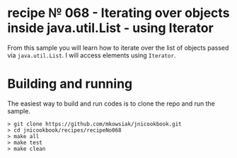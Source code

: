 # recipe № 068 - Iterating over objects inside java.util.List - using Iterator

From this sample you will learn how to iterate over the list of objects passed via `java.util.List`. I will access elements using `Iterator`.

# Building and running

The easiest way to build and run codes is to clone the repo and run the sample.

    > git clone https://github.com/mkowsiak/jnicookbook.git
    > cd jnicookbook/recipes/recipeNo068
    > make all
    > make test
    > make clean
